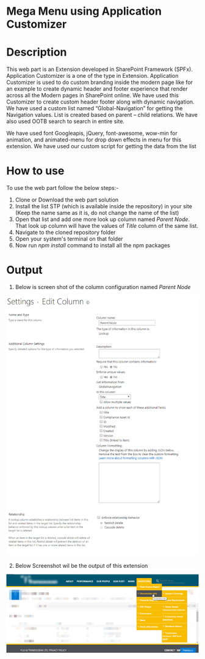 # Mega Menu using Application Customizer
# Description
This web part is an Extension developed in SharePoint Framework (SPFx). Application Customizer is a one of the type in Extension. Application Customizer is used to do custom branding inside the modern page like for an example to create dynamic header and footer experience that render across all the Modern pages in SharePoint online. We have used this Customizer to create custom header footer along with dynamic navigation. We have used a custom list named “Global-Navigation” for getting the Navigation values. List is created based on parent – child relations. We have also used OOTB search to search in entire site.

We have used font Googleapis, jQuery, font-awesome, wow-min for animation, and animated-menu for drop down effects in menu for this extension. We have used our custom script for getting the data from the list
# How to use
To use the web part follow the below steps:-
1) Clone or Download the web part solution
2) Install the list STP (which is available inside the repository) in your site (Keep the name same as it is, do not change the name of the list)
3) Open that list and add one more look up column named *Parent Node*. That look up column will have the values of *Title* column of the same list.
4) Navigate to the cloned repository folder
5) Open your system's terminal on that folder
6) Now run *npm install* command to install all the npm packages
# Output

1) Below is screen shot of the column configuration named *Parent Node*

![Image of Yaktocat](https://github.com/mindlabco/Mega-Menu-using-Application-Customizer/blob/master/Column-Configuration.png)

2) Below Screenshot wil be the output of this extension

![Image of Yaktocat](https://github.com/mindlabco/Mega-Menu-using-Application-Customizer/blob/master/Transocean-navigation.png)
